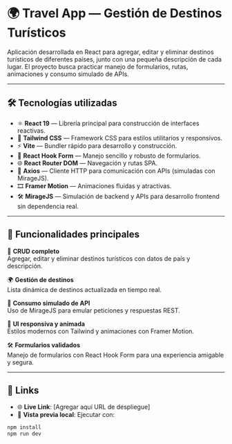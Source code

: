 # 🌍 Travel App — Gestión de Destinos Turísticos

Aplicación desarrollada en React para agregar, editar y eliminar destinos turísticos de diferentes países, junto con una pequeña descripción de cada lugar. El proyecto busca practicar manejo de formularios, rutas, animaciones y consumo simulado de APIs.

---

## 🛠 Tecnologías utilizadas

- ⚛️ **React 19** — Librería principal para construcción de interfaces reactivas.
- 💨 **Tailwind CSS** — Framework CSS para estilos utilitarios y responsivos.
- ⚡ **Vite** — Bundler rápido para desarrollo y construcción.
- 🧩 **React Hook Form** — Manejo sencillo y robusto de formularios.
- 🌐 **React Router DOM** — Navegación y rutas SPA.
- 🔄 **Axios** — Cliente HTTP para comunicación con APIs (simuladas con MirageJS).
- 🎞️ **Framer Motion** — Animaciones fluidas y atractivas.
- 🛠 **MirageJS** — Simulación de backend y APIs para desarrollo frontend sin dependencia real.

---

## 🌈 Funcionalidades principales

📝 **CRUD completo**  
Agregar, editar y eliminar destinos turísticos con datos de país y descripción.

🌍 **Gestión de destinos**  
Lista dinámica de destinos actualizada en tiempo real.

🔄 **Consumo simulado de API**  
Uso de MirageJS para emular peticiones y respuestas REST.

🎨 **UI responsiva y animada**  
Estilos modernos con Tailwind y animaciones con Framer Motion.

🛠 **Formularios validados**  
Manejo de formularios con React Hook Form para una experiencia amigable y segura.

---

## 🔗 Links

- 🌐 **Live Link**: [Agregar aquí URL de despliegue]
- 📁 **Vista previa local**: Ejecutar con:

```bash
npm install
npm run dev